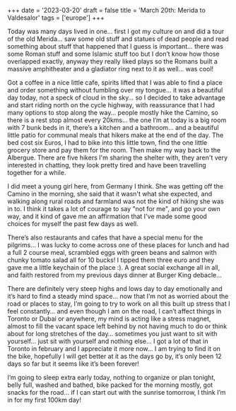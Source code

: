 +++
date = '2023-03-20'
draft = false
title = 'March 20th: Merida to Valdesalor'
tags = ['europe']
+++

Today was many days lived in one… first I got my culture on and did a tour of the old Merida… saw some old stuff and statues of dead people and read something about stuff that happened that I guess is important… there was some Roman stuff and some Islamic stuff too but I don’t know how those overlapped exactly, anyway they really liked plays so the Romans built a massive amphitheater and a gladiator ring next to it as well… was cool!

Got a coffee in a nice little cafe, spirits lifted that I was able to find a place and order something without fumbling over my tongue… it was a beautiful day today, not a speck of cloud in the sky… so I decided to take advantage and start riding north on the cycle highway, with reassurance that I had many options to stop along the way… people mostly hike the Camino, so there is a rest stop almost every 20kms… the one I’m at today is a big room with 7 bunk beds in it, there’s a kitchen and a bathroom… and a beautiful little patio for communal meals that hikers make at the end of the day. The bed cost six Euros, I had to bike into this little town, find the one little grocery store and pay them for the room. Then make my way back to the Albergue. There are five hikers I'm sharing the shelter with, they aren't very interested in chatting, they look pretty tired and have been travelling together for a while. 

I did meet a young girl here, from Germany I think. She was getting off the Camino in the morning, she said that it wasn't what she expected, and walking along rural roads and farmland was not the kind of hiking she was in to. I think it takes a lot of courage to say "not for me", and go your own way, and it kind of gave me an affirmation that I've made some good choices for myself the past few days as well. 

There’s also restaurants and cafes that have a special menu for the pilgrims… I was lucky to come across one of these places for lunch and had a full 2 course meal, scrambled eggs with green beans and salmon with chunky tomato salad all for 10 bucks! I tipped them three euro and they gave me a little keychain of the place :). A great social exchange all in all, and faith restored from my previous days dinner at Burger King debacle… 

There are definitely very steep highs and lows day to day emotionally and it’s hard to find a steady mind space… now that I’m not as worried about the road or places to stay, I’m going to try to work on all this built up stress that I feel constantly… and even though I am on the road, I can’t affect things in Toronto or Dubai or anywhere, my mind is acting like a stress magnet, almost to fill the vacant space left behind by not having much to do or think about for long stretches of the day… sometimes you just want to sit with yourself… just sit with yourself and nothing else… I got a lot of that in Toronto in february and I appreciate it more now… I am trying to find it on the bike, hopefully I will get better at it as the days go by, it’s only been 12 days so far but it seems like it’s been forever! 

I’m going to sleep extra early today, nothing to organize or plan tonight, belly full, washed and bathed, bike packed for the morning mostly, got snacks for the road… if I can start out with the sunrise tomorrow, I think I’m in for my first 100km day!